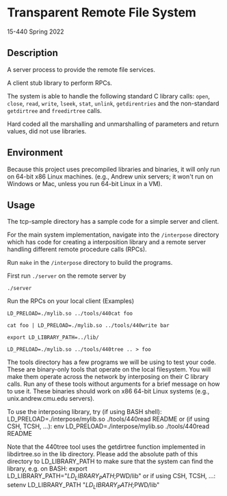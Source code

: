 # Transparent Remote File System

15-440 Spring 2022

## Description

A server process to provide the remote file services.

A client stub library to perform RPCs.

The system is able to handle the following standard C library calls: ```open```, ```close```, ```read```, ```write```, ```lseek```, ```stat```, ```unlink```, ```getdirentries``` and the non-standard ```getdirtree``` and ```freedirtree``` calls.

Hard coded all the marshalling and unmarshalling of parameters and return values, did not use libraries. 

## Environment
Because this project uses precompiled libraries and 
binaries, it will only run on 64-bit x86 Linux machines.
(e.g., Andrew unix servers; it won't run on Windows or
Mac, unless you run 64-bit Linux in a VM).  

## Usage
The tcp-sample directory has a sample code for a simple
server and client.

For the main system implementation, navigate into the ```/interpose``` directory which has code for creating a
interposition library and a remote server handling different remote procedure calls (RPCs).

Run ```make``` in the ```/interpose``` directory to build 
the programs.

First run ```./server``` on the remote server by

```
./server
```

Run the RPCs on your local client (Examples)
```
LD_PRELOAD=./mylib.so ../tools/440cat foo
```
```
cat foo | LD_PRELOAD=./mylib.so ../tools/440write bar
```
```
export LD_LIBRARY_PATH=../lib/

LD_PRELOAD=./mylib.so ../tools/440tree .. > foo
```

The tools directory has a few programs we will be using to 
test your code.  These are binary-only tools that operate
on the local filesystem.  You will make them operate across
the network by interposing on their C library calls.  Run
any of these tools without arguments for a brief message on 
how to use it.  These binaries should work on x86 64-bit 
Linux systems (e.g., unix.andrew.cmu.edu servers).  

To use the interposing library, try (if using BASH shell):
	LD_PRELOAD=./interpose/mylib.so ./tools/440read README
or (if using CSH, TCSH, ...):
	env LD_PRELOAD=./interpose/mylib.so ./tools/440read README

Note that the 440tree tool uses the getdirtree function 
implemented in libdirtree.so in the lib directory.  Please
add the absolute path of this directory to LD_LIBRARY_PATH
to make sure that the system can find the library, e.g. on BASH:
	export LD_LIBRARY_PATH="$LD_LIBRARY_PATH;$PWD/lib"
or if using CSH, TCSH, ...:
	setenv LD_LIBRARY_PATH "$LD_LIBRARY_PATH;$PWD/lib"


